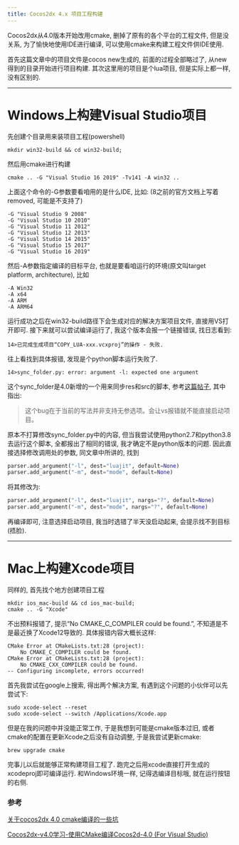 ```yaml
---
title: Cocos2dx 4.x 项目工程构建
---
```


Cocos2dx从4.0版本开始改用cmake, 删掉了原有的各个平台的工程文件, 但是没关系, 为了愉快地使用IDE进行编译, 可以使用cmake来构建工程文件供IDE使用.

首先这篇文章中的项目文件是cocos new生成的, 前面的过程全部略过了, 从new得到的目录开始进行项目构建. 其次这里用的项目是个lua项目, 但是实际上都一样, 没有区别的.

----

# Windows上构建Visual Studio项目

先创建个目录用来装项目工程(powershell)

```shell
mkdir win32-build && cd win32-build;
```

然后用cmake进行构建

```shell
cmake .. -G "Visual Studio 16 2019" -Tv141 -A win32 ..
```

上面这个命令的-G参数要看咱用的是什么IDE, 比如: (8之前的官方文档上写着removed, 可能是不支持了)

```shell
-G "Visual Studio 9 2008"
-G "Visual Studio 10 2010"
-G "Visual Studio 11 2012"
-G "Visual Studio 12 2013"
-G "Visual Studio 14 2015"
-G "Visual Studio 15 2017"
-G "Visual Studio 16 2019"
```

然后-A参数指定编译的目标平台, 也就是要看咱运行的环境(原文叫target platform, architecture), 比如

```shell
-A Win32
-A x64
-A ARM
-A ARM64
```

运行成功之后在win32-build路径下会生成对应的解决方案项目文件, 直接用VS打开即可. 接下来就可以尝试编译运行了, 我这个版本会报一个链接错误, 找日志看到:

```log
14>已完成生成项目“COPY_LUA-xxx.vcxproj”的操作 - 失败.
```

往上看找到具体报错, 发现是个python脚本运行失败了.

```log
14>sync_folder.py: error: argument -l: expected one argument
```

这个sync_folder是4.0新增的一个用来同步res和src的脚本, 参考[这篇帖子](https://forum.cocos.org/t/cocos2dx-4-0-cmake/86952), 其中指出:

> 这个bug在于当前的写法并非支持无参选项。会让vs报错就不能直接启动项目。

原本不打算修改sync_folder.py中的内容, 但当我尝试使用python2.7和python3.8去运行这个脚本, 全都报出了相同的错误, 我才确定不是python版本的问题. 因此直接选择修改调用处的参数, 同文章中所讲的, 找到

```python
parser.add_argument("-l", dest="luajit", default=None)
parser.add_argument("-m", dest="mode", default=None)
```

将其修改为:

```python
parser.add_argument("-l", dest="luajit", nargs="?", default=None)
parser.add_argument("-m", dest="mode", nargs="?", default=None)
```

再编译即可, 注意选择启动项目, 我当时选错了半天没启动起来, 会提示找不到目标(捂脸).

----

# Mac上构建Xcode项目

同样的, 首先找个地方创建项目工程

```shell
mkdir ios_mac-build && cd ios_mac-build;
cmake .. -G "Xcode"
```

不出预料报错了, 提示“No CMAKE_C_COMPILER could be found.”, 不知道是不是最近换了Xcode12导致的. 具体报错内容大概长这样:

```log
CMake Error at CMakeLists.txt:28 (project):
    No CMAKE_C_COMPILER could be found.
CMake Error at CMakeLists.txt:28 (project):
    No CMAKE_CXX_COMPILER could be found.
-- Configuring incomplete, errors occurred!
```

首先我尝试在google上搜索, 得出两个解决方案, 有遇到这个问题的小伙伴可以先尝试下:

```shell
sudo xcode-select --reset
sudo xcode-select --switch /Applications/Xcode.app
```

但是在我的问题中并没能正常工作, 于是我想到可能是cmake版本过旧, 或者cmake的配置在更新Xcode之后没有自动调整, 于是我尝试更新cmake:

```shell
brew upgrade cmake
```

完事儿以后就能够正常构建项目工程了. 跑完之后用xcode直接打开生成的xcodeproj即可编译运行. 和Windows环境一样, 记得选编译目标哦, 就在运行按钮的右侧.

### 参考

[关于cocos2dx 4.0 cmake编译的一些坑](https://forum.cocos.org/t/cocos2dx-4-0-cmake/86952)

[Cocos2dx-v4.0学习-使用CMake编译Cocos2d-4.0 (For Visual Studio)](https://blog.csdn.net/hunter_wyh/article/details/104377872)

